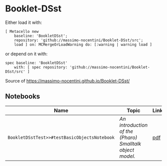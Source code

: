 # Booklet-DSst

Either load it with:

```smalltalk
[ Metacello new
    baseline: 'BookletDSst';
    repository: 'github://massimo-nocentini/Booklet-DSst/src';
    load ] on: MCMergeOrLoadWarning do: [:warning | warning load ]
```

or depend on it with:

```smalltalk
spec baseline: 'BookletDSst'
	with: [ spec repository: 'github://massimo-nocentini/Booklet-DSst/src' ]
```


Source of https://massimo-nocentini.github.io/Booklet-DSst/

## Notebooks

|Name|Topic|Link|
|---|---|---|
|`BookletDSstTest>>#testBasicObjectsNotebook`|_An introduction of the (Pharo) Smalltalk object model._|[pdf](https://github.com/massimo-nocentini/Booklet-DSst/raw/master/images/BookletDSstTest-testBasicObjectsNotebook.pdf)|
